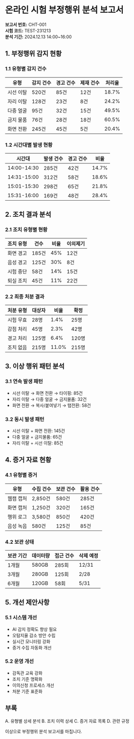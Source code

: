 # 온라인 시험 부정행위 분석 보고서

**보고서 번호:** CHT-001  
**시험 코드:** TEST-231213  
**분석 기간:** 2024.12.13 14:00~16:00

## 1. 부정행위 감지 현황

### 1.1 유형별 감지 건수

| 유형      | 감지 건수 | 경고 건수 | 제재 건수 | 처리율 |
| --------- | --------- | --------- | --------- | ------ |
| 시선 이탈 | 520건     | 85건      | 12건      | 18.7%  |
| 자리 이탈 | 128건     | 23건      | 8건       | 24.2%  |
| 다중 얼굴 | 95건      | 32건      | 15건      | 49.5%  |
| 금지 물품 | 76건      | 28건      | 18건      | 60.5%  |
| 화면 전환 | 245건     | 45건      | 5건       | 20.4%  |

### 1.2 시간대별 발생 현황

| 시간대      | 발생 건수 | 경고 건수 | 비율  |
| ----------- | --------- | --------- | ----- |
| 14:00-14:30 | 285건     | 42건      | 14.7% |
| 14:31-15:00 | 312건     | 58건      | 18.6% |
| 15:01-15:30 | 298건     | 65건      | 21.8% |
| 15:31-16:00 | 169건     | 48건      | 28.4% |

## 2. 조치 결과 분석

### 2.1 조치 유형별 현황

| 조치 유형 | 건수  | 비율 | 이의제기 |
| --------- | ----- | ---- | -------- |
| 화면 경고 | 185건 | 45%  | 12건     |
| 음성 경고 | 125건 | 30%  | 8건      |
| 시험 중단 | 58건  | 14%  | 15건     |
| 퇴실 조치 | 45건  | 11%  | 22건     |

### 2.2 최종 처분 결과

| 처분 유형 | 대상자 | 비율  | 확정  |
| --------- | ------ | ----- | ----- |
| 시험 무효 | 28명   | 1.4%  | 25명  |
| 감점 처리 | 45명   | 2.3%  | 42명  |
| 경고 처리 | 125명  | 6.4%  | 120명 |
| 조치 없음 | 215명  | 11.0% | 215명 |

## 3. 이상 행위 패턴 분석

### 3.1 연속 발생 패턴

-   시선 이탈 → 화면 전환 → 타이핑: 85건
-   자리 이탈 → 다중 얼굴 → 금지물품: 32건
-   화면 전환 → 복사/붙여넣기 → 탭전환: 58건

### 3.2 동시 발생 패턴

-   시선 이탈 + 화면 전환: 145건
-   다중 얼굴 + 금지물품: 65건
-   자리 이탈 + 시선 이탈: 85건

## 4. 증거 자료 현황

### 4.1 유형별 증거

| 유형      | 수집 건수 | 보관 건수 | 활용 건수 |
| --------- | --------- | --------- | --------- |
| 웹캠 캡처 | 2,850건   | 580건     | 285건     |
| 화면 캡처 | 1,250건   | 320건     | 165건     |
| 행위 로그 | 3,580건   | 850건     | 420건     |
| 음성 녹음 | 580건     | 125건     | 85건      |

### 4.2 보관 상태

| 보관 기간 | 데이터량 | 접근 건수 | 삭제 예정 |
| --------- | -------- | --------- | --------- |
| 1개월     | 580GB    | 285회     | 12/31     |
| 3개월     | 280GB    | 125회     | 2/28      |
| 6개월     | 120GB    | 58회      | 5/31      |

## 5. 개선 제안사항

### 5.1 시스템 개선

-   AI 감지 정확도 향상 필요
-   오탐지율 감소 방안 수립
-   실시간 모니터링 강화
-   증거 수집 자동화 개선

### 5.2 운영 개선

-   감독관 교육 강화
-   조치 기준 명확화
-   이의신청 프로세스 개선
-   처분 기준 표준화

## 부록

A. 유형별 상세 분석
B. 조치 이력 상세
C. 증거 자료 목록
D. 관련 규정

이상으로 부정행위 분석 보고서를 마칩니다.

